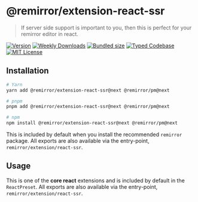 # @remirror/extension-react-ssr

> If server side support is important to you, then this is perfect for your remirror editor in react.

[![Version][version]][npm] [![Weekly Downloads][downloads-badge]][npm] [![Bundled size][size-badge]][size] [![Typed Codebase][typescript]](#) [![MIT License][license]](#)

[version]: https://flat.badgen.net/npm/v/@remirror/extension-react-ssr/next
[npm]: https://npmjs.com/package/@remirror/extension-react-ssr/v/next
[license]: https://flat.badgen.net/badge/license/MIT/purple
[size]: https://bundlephobia.com/result?p=@remirror/extension-react-ssr@next
[size-badge]: https://flat.badgen.net/bundlephobia/minzip/@remirror/extension-react-ssr
[typescript]: https://flat.badgen.net/badge/icon/TypeScript?icon=typescript&label
[downloads-badge]: https://badgen.net/npm/dw/@remirror/extension-react-ssr/red?icon=npm

## Installation

```bash
# Yarn
yarn add @remirror/extension-react-ssr@next @remirror/pm@next

# pnpm
pnpm add @remirror/extension-react-ssr@next @remirror/pm@next

# npm
npm install @remirror/extension-react-ssr@next @remirror/pm@next
```

This is included by default when you install the recommended `remirror` package. All exports are also available via the entry-point, `remirror/extension/react-ssr`.

## Usage

This is one of the **core react** extensions and is included by default in the `ReactPreset`. All exports are also available via the entry-point, `remirror/extension/react-ssr`.
